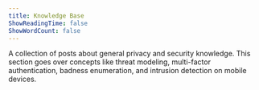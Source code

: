 ```yaml
---
title: Knowledge Base
ShowReadingTime: false
ShowWordCount: false
---
```


A collection of posts about general privacy and security knowledge. This section goes over concepts like threat modeling, multi-factor authentication, badness enumeration, and intrusion detection on mobile devices.